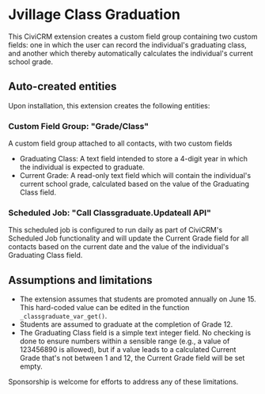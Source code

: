 # Jvillage Class Graduation

This CiviCRM extension creates a custom field group containing two custom fields: one in which the user can record the individual's graduating class, and another  which thereby automatically calculates the individual's current school grade.

## Auto-created entities
Upon installation, this extension creates the following entities:

### Custom Field Group: "Grade/Class"
A custom field group attached to all contacts, with two custom fields
* Graduating Class: A text field intended to store a 4-digit year in which the individual is expected to graduate.
* Current Grade: A read-only text field which will contain the individual's current school grade, calculated based on the value of the Graduating Class field.

### Scheduled Job: "Call Classgraduate.Updateall API"
This scheduled job is configured to run daily as part of CiviCRM's Scheduled Job functionality and will update the Current Grade field for all contacts based on the current date and the value of the individual's Graduating Class field.

## Assumptions and limitations
* The extension assumes that students are promoted annually on June 15.  This hard-coded value can be edited in the function `_classgraduate_var_get()`.
* Students are assumed to graduate at the completion of Grade 12.
* The Graduating Class field is a simple text integer field. No checking is done to ensure numbers within a sensible range (e.g., a value of 123456890 is allowed), but if a value leads to a calculated Current Grade that's not between 1 and 12, the Current Grade field will be set empty.

Sponsorship is welcome for efforts to address any of these limitations.
